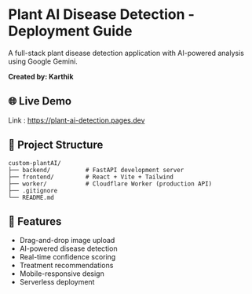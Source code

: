 # Plant AI Disease Detection - Deployment Guide

A full-stack plant disease detection application with AI-powered analysis using Google Gemini.

**Created by: Karthik**

## 🌐 Live Demo
Link : https://plant-ai-detection.pages.dev

## 📁 Project Structure
```
custom-plantAI/
├── backend/          # FastAPI development server
├── frontend/         # React + Vite + Tailwind
├── worker/           # Cloudflare Worker (production API)
├── .gitignore
└── README.md
```

## 🎯 Features
- Drag-and-drop image upload
- AI-powered disease detection
- Real-time confidence scoring
- Treatment recommendations
- Mobile-responsive design
- Serverless deployment
